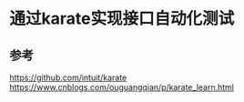 # 通过karate实现接口自动化测试

## 参考
https://github.com/intuit/karate
https://www.cnblogs.com/ouguangqian/p/karate_learn.html